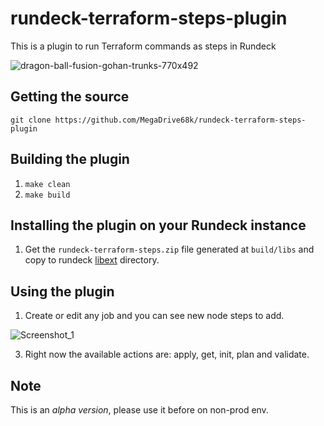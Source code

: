 # rundeck-terraform-steps-plugin

This is a plugin to run Terraform commands as steps in Rundeck

![dragon-ball-fusion-gohan-trunks-770x492](https://user-images.githubusercontent.com/51376003/129080403-794c3f7e-4dcd-47f8-bb2e-37fc6bf8d313.jpg)

## Getting the source

`git clone https://github.com/MegaDrive68k/rundeck-terraform-steps-plugin`

## Building the plugin

  1. `make clean`
  2. `make build`

## Installing the plugin on your Rundeck instance  

  1. Get the `rundeck-terraform-steps.zip` file generated at `build/libs` and copy to rundeck [libext](https://docs.rundeck.com/docs/administration/configuration/plugins/installing.html#installing-plugins) directory.

## Using the plugin

  1. Create or edit any job and you can see new node steps to add.

![Screenshot_1](https://user-images.githubusercontent.com/51376003/129086538-337288d6-7468-40bc-a2f0-7d19f4d140a2.png)

  3. Right now the available actions are: apply, get, init, plan and validate.

## Note

This is an _alpha version_, please use it before on non-prod env.
